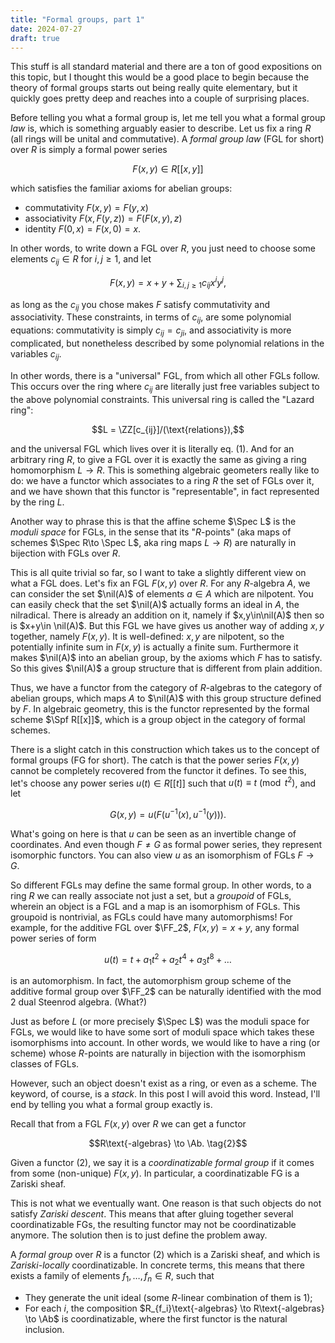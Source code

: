 ```yaml
---
title: "Formal groups, part 1"
date: 2024-07-27
draft: true
---
```

$\newcommand{\ZZ}{\mathbb{Z}} \newcommand{\FF}{\mathbb{F}} \DeclareMathOperator{\nil}{nil} \DeclareMathOperator{\Spec}{Spec} \DeclareMathOperator{\Spf}{Spf} \DeclareMathOperator{\Ab}{Ab}$This stuff is all standard material and there are a ton of good expositions on this topic, but I thought this would be a good place to begin because the theory of formal groups starts out being really quite elementary, but it quickly goes pretty deep and reaches into a couple of surprising places. 

Before telling you what a formal group is, let me tell you what a formal group *law* is, which is something arguably easier to describe. Let us fix a ring $R$ (all rings will be unital and commutative). A *formal group law* (FGL for short) over $R$ is simply a formal power series

$$F(x,y) \in R[[x,y]]$$

which satisfies the familiar axioms for abelian groups:
- commutativity $F(x,y)=F(y,x)$
- associativity $F(x,F(y,z))=F(F(x,y),z)$
- identity $F(0,x)=F(x,0)=x$.

In other words, to write down a FGL over $R$, you just need to choose some elements $c_{ij}\in R$ for $i,j\ge 1$, and let 

$$F(x,y) = x + y + \sum_{i,j\ge 1} c_{ij} x^iy^j, \tag{1}$$

as long as the $c_{ij}$ you chose makes $F$ satisfy commutativity and associativity. These constraints, in terms of $c_{ij}$, are some polynomial equations: commutativity is simply $c_{ij} = c_{ji}$, and associativity is more complicated, but nonetheless described by some polynomial relations in the variables $c_{ij}$. 

In other words, there is a "universal" FGL, from which all other FGLs follow. This occurs over the ring where $c_{ij}$ are literally just free variables subject to the above polynomial constraints. This universal ring is called the "Lazard ring":

$$L = \ZZ[c_{ij}]/(\text{relations}),$$

and the universal FGL which lives over it is literally eq. (1). And for an arbitrary ring $R$, to give a FGL over it is exactly the same as giving a ring homomorphism $L\to R$. This is something algebraic geometers really like to do: we have a functor which associates to a ring $R$ the set of FGLs over it, and we have shown that this functor is "representable", in fact represented by the ring $L$.

Another way to phrase this is that the affine scheme $\Spec L$ is the *moduli space* for FGLs, in the sense that its "$R$-points" (aka maps of schemes $\Spec R\to \Spec L$, aka ring maps $L\to R$) are naturally in bijection with FGLs over $R$.

This is all quite trivial so far, so I want to take a slightly different view on what a FGL does. Let's fix an FGL $F(x,y)$ over $R$. For any $R$-algebra $A$, we can consider the set $\nil(A)$ of elements $a\in A$ which are nilpotent. You can easily check that the set $\nil(A)$ actually forms an ideal in $A$, the nilradical. There is already an addition on it, namely if $x,y\in\nil(A)$ then so is $x+y\in \nil(A)$. But this FGL we have gives us another way of adding $x,y$ together, namely $F(x,y)$. It is well-defined: $x,y$ are nilpotent, so the potentially infinite sum in $F(x,y)$ is actually a finite sum. Furthermore it makes $\nil(A)$ into an abelian group, by the axioms which $F$ has to satisfy. So this gives $\nil(A)$ a group structure that is different from plain addition. 

Thus, we have a functor from the category of $R$-algebras to the category of abelian groups, which maps $A$ to $\nil(A)$ with this group structure defined by $F$. In algebraic geometry, this is the functor represented by the formal scheme $\Spf R[[x]]$, which is a group object in the category of formal schemes.

There is a slight catch in this construction which takes us to the concept of formal groups (FG for short). The catch is that the power series $F(x,y)$ cannot be completely recovered from the functor it defines. To see this, let's choose any power series $u(t) \in R[[t]]$ such that $u(t)\equiv t\pmod{t^2}$, and let 

$$G(x,y) = u(F(u^{-1}(x), u^{-1}(y))).$$

What's going on here is that $u$ can be seen as an invertible change of coordinates. And even though $F\neq G$ as formal power series, they represent isomorphic functors. You can also view $u$ as an isomorphism of FGLs $F\to G$. 

So different FGLs may define the same formal group. In other words, to a ring $R$ we can really associate not just a set, but a *groupoid* of FGLs, wherein an object is a FGL and a map is an isomorphism of FGLs. This groupoid is nontrivial, as FGLs could have many automorphisms! For example, for the additive FGL over $\FF_2$, $F(x,y)=x+y$, any formal power series of form 

$$u(t)=t + a_1t^2 + a_2t^4 + a_3t^8 + \dots$$ 

is an automorphism. In fact, the automorphism group scheme of the additive formal group over $\FF_2$ can be naturally identified with the mod 2 dual Steenrod algebra. (What?)

Just as before $L$ (or more precisely $\Spec L$) was the moduli space for FGLs, we would like to have some sort of moduli space which takes these isomorphisms into account. In other words, we would like to have a ring (or scheme) whose $R$-points are naturally in bijection with the isomorphism classes of FGLs. 

However, such an object doesn't exist as a ring, or even as a scheme. The keyword, of course, is a *stack*. In this post I will avoid this word. Instead, I'll end by telling you what a formal group exactly is.

Recall that from a FGL $F(x,y)$ over $R$ we can get a functor

$$R\text{-algebras} \to \Ab. \tag{2}$$

Given a functor (2), we say it is a *coordinatizable formal group* if it comes from some (non-unique) $F(x,y)$. In particular, a coordinatizable FG is a Zariski sheaf. 

This is not what we eventually want. One reason is that such objects do not satisfy *Zariski descent*. This means that after gluing together several coordinatizable FGs, the resulting functor may not be coordinatizable anymore. The solution then is to just define the problem away.

A *formal group* over $R$ is a functor (2) which is a Zariski sheaf, and which is *Zariski-locally* coordinatizable. In concrete terms, this means that there exists a family of elements $f_1,\dots,f_n\in R$, such that

- They generate the unit ideal (some $R$-linear combination of them is 1);
- For each $i$, the composition $R_{f_i}\text{-algebras} \to R\text{-algebras} \to \Ab$ is coordinatizable, where the first functor is the natural inclusion.